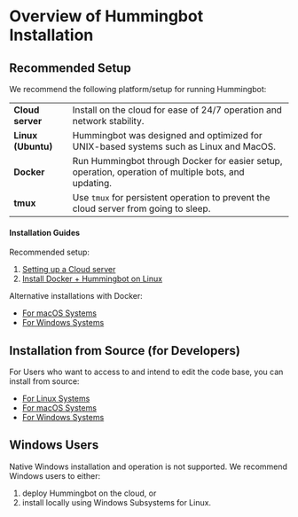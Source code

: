 # Overview of Hummingbot Installation

## Recommended Setup

We recommend the following platform/setup for running Hummingbot:

| | |
|---|---|
| **Cloud server** | Install on the cloud for ease of 24/7 operation and network stability. |
| **Linux (Ubuntu)** | Hummingbot was designed and optimized for UNIX-based systems such as Linux and MacOS. |
| **Docker** | Run Hummingbot through Docker for easier setup, operation, operation of multiple bots, and updating. |
| **tmux** | Use `tmux` for persistent operation to prevent the cloud server from going to sleep. |


#### Installation Guides

Recommended setup:

1. [Setting up a Cloud server](/installation/cloud)
2. [Install Docker + Hummingbot on Linux](/installation/linux)

Alternative installations with Docker:

* [For macOS Systems](/installation/macOS)
* [For Windows Systems](/installation/windows)

## Installation from Source (for Developers)

For Users who want to access to and intend to edit the code base, you can install from source:

* [For Linux Systems](/installation/from-source/linux)
* [For macOS Systems](/installation/from-source/macOS)
* [For Windows Systems](/installation/from-source/windows)

## Windows Users

Native Windows installation and operation is not supported.  We recommend Windows users to either:

1. deploy Hummingbot on the cloud, or
2. install locally using Windows Subsystems for Linux.
